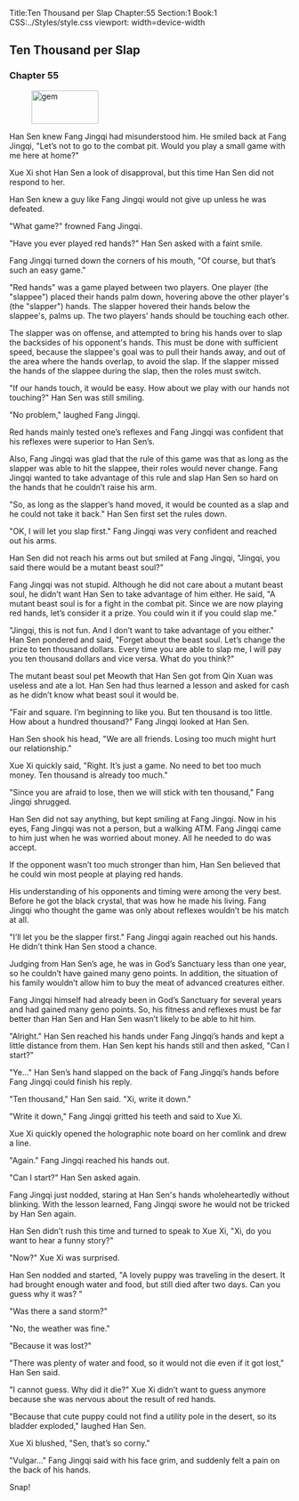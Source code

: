Title:Ten Thousand per Slap 
Chapter:55 
Section:1 
Book:1 
CSS:../Styles/style.css 
viewport: width=device-width
  
## Ten Thousand per Slap
### Chapter 55 
<figure>
	<img src="../Images/gem.gif" alt="gem" id="gem" width="120" height="60" />
</figure>
  

  
  Han Sen knew Fang Jingqi had misunderstood him. He smiled back at Fang Jingqi, "Let’s not to go to the combat pit. Would you play a small game with me here at home?"

Xue Xi shot Han Sen a look of disapproval, but this time Han Sen did not respond to her.

Han Sen knew a guy like Fang Jingqi would not give up unless he was defeated.

"What game?" frowned Fang Jingqi.

"Have you ever played red hands?" Han Sen asked with a faint smile.

Fang Jingqi turned down the corners of his mouth, "Of course, but that’s such an easy game."

"Red hands" was a game played between two players. One player (the "slappee") placed their hands palm down, hovering above the other player's (the "slapper") hands. The slapper hovered their hands below the slappee's, palms up. The two players' hands should be touching each other.

The slapper was on offense, and attempted to bring his hands over to slap the backsides of his opponent's hands. This must be done with sufficient speed, because the slappee's goal was to pull their hands away, and out of the area where the hands overlap, to avoid the slap. If the slapper missed the hands of the slappee during the slap, then the roles must switch.

"If our hands touch, it would be easy. How about we play with our hands not touching?" Han Sen was still smiling.

"No problem," laughed Fang Jingqi.

Red hands mainly tested one’s reflexes and Fang Jingqi was confident that his reflexes were superior to Han Sen’s.

Also, Fang Jingqi was glad that the rule of this game was that as long as the slapper was able to hit the slappee, their roles would never change. Fang Jingqi wanted to take advantage of this rule and slap Han Sen so hard on the hands that he couldn’t raise his arm.

"So, as long as the slapper’s hand moved, it would be counted as a slap and he could not take it back." Han Sen first set the rules down.

"OK, I will let you slap first." Fang Jingqi was very confident and reached out his arms.

Han Sen did not reach his arms out but smiled at Fang Jingqi, "Jingqi, you said there would be a mutant beast soul?"

Fang Jingqi was not stupid. Although he did not care about a mutant beast soul, he didn’t want Han Sen to take advantage of him either. He said, "A mutant beast soul is for a fight in the combat pit. Since we are now playing red hands, let’s consider it a prize. You could win it if you could slap me."

"Jingqi, this is not fun. And I don’t want to take advantage of you either." Han Sen pondered and said, "Forget about the beast soul. Let’s change the prize to ten thousand dollars. Every time you are able to slap me, I will pay you ten thousand dollars and vice versa. What do you think?"

The mutant beast soul pet Meowth that Han Sen got from Qin Xuan was useless and ate a lot. Han Sen had thus learned a lesson and asked for cash as he didn’t know what beast soul it would be.

"Fair and square. I’m beginning to like you. But ten thousand is too little. How about a hundred thousand?" Fang Jingqi looked at Han Sen.

Han Sen shook his head, "We are all friends. Losing too much might hurt our relationship."

Xue Xi quickly said, "Right. It’s just a game. No need to bet too much money. Ten thousand is already too much."

"Since you are afraid to lose, then we will stick with ten thousand," Fang Jingqi shrugged.

Han Sen did not say anything, but kept smiling at Fang Jingqi. Now in his eyes, Fang Jingqi was not a person, but a walking ATM. Fang Jingqi came to him just when he was worried about money. All he needed to do was accept.

If the opponent wasn’t too much stronger than him, Han Sen believed that he could win most people at playing red hands.

His understanding of his opponents and timing were among the very best. Before he got the black crystal, that was how he made his living. Fang Jingqi who thought the game was only about reflexes wouldn’t be his match at all.

"I’ll let you be the slapper first." Fang Jingqi again reached out his hands. He didn’t think Han Sen stood a chance.

Judging from Han Sen’s age, he was in God’s Sanctuary less than one year, so he couldn’t have gained many geno points. In addition, the situation of his family wouldn’t allow him to buy the meat of advanced creatures either.

Fang Jingqi himself had already been in God’s Sanctuary for several years and had gained many geno points. So, his fitness and reflexes must be far better than Han Sen and Han Sen wasn’t likely to be able to hit him.

"Alright." Han Sen reached his hands under Fang Jingqi’s hands and kept a little distance from them. Han Sen kept his hands still and then asked, "Can I start?"

"Ye…" Han Sen’s hand slapped on the back of Fang Jingqi’s hands before Fang Jingqi could finish his reply.

"Ten thousand," Han Sen said. "Xi, write it down."

"Write it down," Fang Jingqi gritted his teeth and said to Xue Xi.

Xue Xi quickly opened the holographic note board on her comlink and drew a line.

"Again." Fang Jingqi reached his hands out.

"Can I start?" Han Sen asked again.

Fang Jingqi just nodded, staring at Han Sen's hands wholeheartedly without blinking. With the lesson learned, Fang Jingqi swore he would not be tricked by Han Sen again.

Han Sen didn’t rush this time and turned to speak to Xue Xi, "Xi, do you want to hear a funny story?"

"Now?" Xue Xi was surprised.

Han Sen nodded and started, "A lovely puppy was traveling in the desert. It had brought enough water and food, but still died after two days. Can you guess why it was? "

"Was there a sand storm?"

"No, the weather was fine."

"Because it was lost?"

"There was plenty of water and food, so it would not die even if it got lost," Han Sen said.

"I cannot guess. Why did it die?" Xue Xi didn’t want to guess anymore because she was nervous about the result of red hands.

"Because that cute puppy could not find a utility pole in the desert, so its bladder exploded," laughed Han Sen.

Xue Xi blushed, "Sen, that’s so corny."

"Vulgar..." Fang Jingqi said with his face grim, and suddenly felt a pain on the back of his hands.

Snap!
